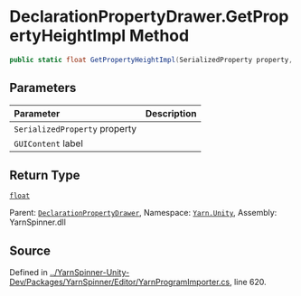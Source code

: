 # DeclarationPropertyDrawer.GetPropertyHeightImpl Method


```csharp
public static float GetPropertyHeightImpl(SerializedProperty property, GUIContent label)
```

## Parameters
|Parameter|Description|
|:---|:---|
|`SerializedProperty` property||
|`GUIContent` label||
## Return Type
[`float`](https://docs.microsoft.com/dotnet/api/System.Single)


<div class="class-metadata">

Parent: [`DeclarationPropertyDrawer`](/api/csharp/yarn.unity/declarationpropertydrawer.md), Namespace: [`Yarn.Unity`](/api/csharp/yarn.unity/README.md), Assembly: YarnSpinner.dll
</div>

## Source
Defined in [../YarnSpinner-Unity-Dev/Packages/YarnSpinner/Editor/YarnProgramImporter.cs](https://github.com/YarnSpinnerTool/YarnSpinner-Unity//blob/develop/Editor/YarnProgramImporter.cs#L620), line 620.
